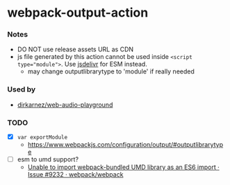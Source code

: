 webpack-output-action
=====================
### Notes
- DO NOT use release assets URL as CDN
- js file generated by this action cannot be used inside `<script type="module">`.  Use [jsdelivr](https://www.jsdelivr.com/) for ESM instead.
  - may change outputlibrarytype to 'module' if really needed

### Used by
- [dirkarnez/web-audio-playground](https://github.com/dirkarnez/web-audio-playground)

### TODO
- [x] `var exportModule`
  - https://www.webpackjs.com/configuration/output/#outputlibrarytype
- [ ] esm to umd support?
  - [Unable to import webpack-bundled UMD library as an ES6 import · Issue #9232 · webpack/webpack](https://github.com/webpack/webpack/issues/9232)
